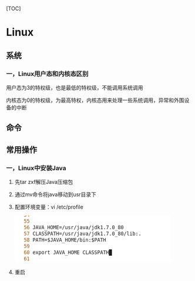 [TOC]

# Linux

## 系统

### 一，Linux用户态和内核态区别

用户态为3的特权级，也是最低的特权级，不能调用系统调用

内核态为0的特权级，为最高特权，内核态用来处理一些系统调用，异常和外围设备的中断

## 命令

## 常用操作

### 一，Linux中安装Java

1. 先tar zxf解压Java压缩包

2. 通过mv命令将java移动到usr目录下

3. 配置环境变量：vi  /etc/profile

   ![计算机生成了可选文字: 55JAVAHOME=/usr/java/jdk1.7.0_80 57CLASSPATH=/usr/java/jdk1.7.080/lib. 58PATH=$JAVAHOME/bin：SPATH 5@exportJAVAHOMECLASSPAT](assets/clip_image001.png)

4. 重启

